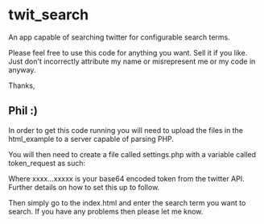 twit_search
===========

An app capable of searching twitter for configurable search terms.

Please feel free to use this code for anything you want. Sell it if you like. Just don't incorrectly attribute my name or misrepresent me or my code in anyway. 

Thanks, 

Phil :)
----------------------------------------------------------------------------------

In order to get this code running you will need to upload the files in the html_example to a server capable of parsing PHP.

You will then need to create a file called settings.php with a variable called token_request as such:

<?php
$token_request = "xxxxxxxxxxxxxxxxxxxxxxxxxxxxxxxxxxxxxxxxxxxxxxxxxxxxxxxxxxxxxxxxxxxxxxxxxxxxx";
?>

Where xxxx...xxxxx is your base64 encoded token from the twitter API. Further details on how to set this up to follow.

Then simply go to the index.html and enter the search term you want to search. If you have any problems then please let me know.

